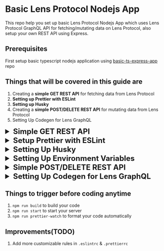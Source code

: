 # Basic Lens Protocol Nodejs App

This repo help you set up basic Lens Protocol Nodejs App which uses Lens Protocol GraphQL API
for fetching/mutating data on Lens Protocol, also setup your own REST API using Express.

## Prerequisites

First setup basic typescript nodejs application using [basic-ts-express-app](https://github.com/anjaysahoo/basic-ts-express-app) repo

## Things that will be covered in this guide are

1. Creating a **simple GET REST API** for fetching data from Lens Protocol
2. **Setting up Prettier with ESLint**
3. **Setting up Husky**
4. Creating a **simple POST/DELETE REST API** for mutating data from Lens Protocol
5. Setting Up Codegen for Lens GraphQL

<details>
 <summary style="font-size: x-large; font-weight: bold">Simple GET REST API</summary>

In this simple example, we will fetch handle for hardcoded app address from Lens Protocol API

### Step-1:

Creating a`Base Client` using [URQL](https://formidable.com/open-source/urql/docs/basics/core/) for all sorts of fetching related stuff from Lens Protocol.

Under `utils/lens-protocol` folder create a `base-client.ts` file

<b>Note: </b> Rationale behind using `URQL` client can be understood from this article [5 GraphQL clients for JavaScript and Node.js](https://blog.logrocket.com/5-graphql-clients-for-javascript-and-node-js/#:~:text=GraphQL-based%20servers%20can%20only,a%20GraphQL%20client%20is%20needed.)

### Step-2

Create a `profile-route` route

```typescript
// app.ts
app.use("/profile", profileRoutes);
```

```typescript
// routes/profile.route.ts

import { Request, Response, NextFunction } from "express";
import baseClientUtil from "../utils/lens-protocol/base-client.util";
import getDefaultProfileGraphql from "../graphql/get-default-profile.graphql";
import { APP_ADDRESS } from "../config/env.config";

/**
 * Get the handle.
 *
 * @param req - The request object.
 * @param res - The response object.
 * @param _next - The next function.
 * @returns The handle object.
 */
export const getHandle = async (
  req: Request,
  res: Response,
  _next: NextFunction
) => {
  const response = await baseClientUtil
    .query(getDefaultProfileGraphql, { address: APP_ADDRESS })
    .toPromise();

  res.status(200).json({
    handle: response?.data?.defaultProfile.handle
  });
};
```

### Step-3

Create `profile.controller.ts` file

```typescript
import { Request, Response, NextFunction } from "express";
import baseClientUtil from "../utils/lens-protocol/base-client.util";
import getDefaultProfileGraphql from "../graphql/get-default-profile.graphql";
import { APP_ADDRESS } from "../config/env.config";

/**
 * Get the handle.
 *
 * @param req - The request object.
 * @param res - The response object.
 * @param _next - The next function.
 * @returns The handle object.
 */
export const getHandle = async (
  req: Request,
  res: Response,
  _next: NextFunction
) => {
  const response = await baseClientUtil
    .query(getDefaultProfileGraphql, { address: APP_ADDRESS })
    .toPromise();

  res.status(200).json({
    handle: response?.data?.defaultProfile.handle
  });
};
```

### Step-4

Create models & utility function as per the requirement.

### Testing API

<img src="src/public/readme-assets/handle.png" width="500" alt="">

</details>

<details>
 <summary style="font-size: x-large; font-weight: bold">Setup Prettier with ESLint</summary>

### Step-1:

Refer this article to setup prettier 👉
[How to use Prettier with ESLint and TypeScript in VSCode](https://khalilstemmler.com/blogs/tooling/prettier/)

### Step-2:

Refer this article to setup ESLint 👉
[How to use ESLint with TypeScript](https://khalilstemmler.com/blogs/typescript/eslint-for-typescript/)

#### Note:

You start getting `unused error` once you run script `npm run lint` in files like `app.ts`

```typescript
app.use((err: Error, req: Request, res: Response, next: NextFunction) => {
  res.status(404).json({ message: err.message });
});
```

As next is not used so ESLint throw `unused error`, but if you remove next then you will not get others error.

To resolve this you add new rules in `.eslintrc`

```json
{
  "root": true,
  "rules": {
    "_comment": "Below rule help us ignore any unused variables error thrown by eslint",
    "@typescript-eslint/no-unused-vars": [
      "error",
      {
        "argsIgnorePattern": "^_",
        "varsIgnorePattern": "^_",
        "caughtErrorsIgnorePattern": "^_"
      }
    ]
  }
}
```

<b>After this you always define any unused variable in your code, by starting variable name with underscore</b>

Example:

```typescript
app.use((err: Error, req: Request, res: Response, _next: NextFunction) => {
  res.status(404).json({ message: err.message });
});
```

</details>

<details>
 <summary style="font-size: x-large; font-weight: bold">Setting Up Husky</summary>

Husky to prevent bad git commits and enforce code standards in your project.

To understand more about husky, refer to this article 👉 [Enforcing Coding Conventions with Husky Pre-commit Hooks](https://khalilstemmler.com/blogs/tooling/enforcing-husky-precommit-hooks/)

<b>Note: </b>Above article setup is old so follow below steps to set up husky

### Step-1

```sh
npx husky-init && npm install
```

**Note:** Above command may not work in powershell, so try running it in cmd or git bash

### Step-2

```sh
npx husky set .husky/pre-commit "npm run prettier-format && npm run lint"
```

This adds script in `.husky\pre-commit`, which will ensure your code is formatted and linted before committing

After this when ever anyone will try to commit then husky will run script `npm run prettier-format && npm run lint`

Referred resources

1. https://www.youtube.com/watch?v=ZXW6Jn6or1w
2. https://typicode.github.io/husky/getting-started.html

### Below are things to expect after this:-

1. If any file contains prettier then those will be fixed, and **you need to commit that fixed code again**.
2. Issue related to linting will be reported, and **you need fix then only you can commit the code**

**Note:** For setting up Husky for project where are there are app/projects in sub-folders, follow this [StackOverflow thread](https://stackoverflow.com/questions/74129312/how-to-configure-husky-when-git-is-in-a-different-folder)

</details>

<details>
 <summary style="font-size: x-large; font-weight: bold">Setting Up Environment Variables</summary>

### Step-1

```shell
npm install dotenv
```

### Step-2

Create a `.env` file in the root of your project

### Step-3

Create a `src\config\env.config.ts` file. We will use this file to get our environment variables.

This help reduce code duplication.

```typescript
import dotenv from "dotenv";
dotenv.config();

export const APP_ADDRESS = process.env.APP_ADDRESS as string;
export const PRIVATE_KEY = process.env.PRIVATE_KEY as string;
```

Refer this article 👉 [Node.js Everywhere with Environment Variables!](https://medium.com/the-node-js-collection/making-your-node-js-work-everywhere-with-environment-variables-2da8cdf6e786) for better understanding

</details>

<details>
 <summary style="font-size: x-large; font-weight: bold">Simple POST/DELETE REST API</summary>

In this simple example, we will be posting and deleting reaction for a post through
Lens Protocol GraphQL API

### Step-1:

Create a `Authenticated Client` using [URQL](https://formidable.com/open-source/urql/docs/basics/core/) for all sorts of mutation-related stuff from Lens Protocol.

Under `utils/lens-protocol` folder create a `authenticated-client.util.ts` file.

### Step-2

Create a `user-action` route

```typescript
// app.ts
app.use("/user-action", userActionRoute);
```

```typescript
// routes/user-action.ts

import express from "express";

import {
  addReaction,
  removeReaction
} from "../controllers/user-action.controller";

const router = express.Router();

// POST /user-action/reaction
router.post("/reaction", addReaction);

// DELETE /user-action/reaction
router.delete("/reaction", removeReaction);

export default router;
```

### Step-3

Create `user-action.controller.ts` file

```typescript
import { Request, Response, NextFunction } from "express";
import { ReactionRequestBodyModel } from "../models/request-bodies/reaction.request-body.model";
import {
  addReactionToAPost,
  removeReactionFromAPost
} from "../utils/lens-protocol/update-reaction-for-post.util";

/**
 * Adds a reaction to a post.
 *
 * @param req - The request object containing the publication ID and reaction.
 * @param res - The response object.
 * @param _next - The next function.
 */
export const addReaction = async (
  req: Request<unknown, unknown, ReactionRequestBodyModel>,
  res: Response,
  _next: NextFunction
) => {
  try {
    // Call the function to add the reaction to the post
    await addReactionToAPost(req.body.publicationId, req.body.reaction);

    res.status(200).json({
      message: "Reaction added successfully"
    });
  } catch (error) {
    res.status(503).json({
      message:
        "Could not add reaction to publication id: " + req.body.publicationId
    });
  }
};

/**
 * remove a reaction from a post.
 *
 * @param req - The request object containing the publication ID and reaction.
 * @param res - The response object.
 * @param _next - The next function.
 */
export const removeReaction = async (
  req: Request<unknown, unknown, ReactionRequestBodyModel>,
  res: Response,
  _next: NextFunction
) => {
  try {
    // Call the function to remove the reaction from a post
    await removeReactionFromAPost(req.body.publicationId, req.body.reaction);

    res.status(200).json({
      message: "Reaction removed successfully"
    });
  } catch (error) {
    res.status(503).json({
      message:
        "Could not remove reaction from publication id: " +
        req.body.publicationId
    });
  }
};
```

### Step-4

Create models & utility function as per the requirement.

### Testing API

**POST**

<img src="src/public/readme-assets/add-reaction.png" width="500" alt="">

**DELETE**

<img src="src/public/readme-assets/delete-reaction.png" width="500" alt="">

### Referred Resource

1. [ChatGPT Thread](https://chat.openai.com/share/6d227e08-d64c-43d8-8289-7016dd7f0bab) on API structuring.
2. ![Design Effective & Safe API.jpeg](src/public/readme-assets/Design%20Effective%20%26%20Safe%20API.jpeg)
3. ![HTTP Status Code.jpeg](src/public/readme-assets/HTTP%20Status%20Code.jpeg)
</details>

<details>
 <summary style="font-size: x-large; font-weight: bold">Setting Up Codegen for Lens GraphQL</summary>
 Using codegen we will be able to make Lens Graphql responses type safe.

### Step-1

1. `npm i graphql`
2. `npm i -D typescript @graphql-codegen/cli`
3. `npm i -D @parcel/watcher` to watch your code changes and codegen automatically
4. `npm i`

### Step-2

`codegen.ts` file

```typescript
import type { CodegenConfig } from "@graphql-codegen/cli";

const config: CodegenConfig = {
  schema: "https://api-mumbai.lens.dev/",
  documents: ["src/graphql/*.ts"], //from where to pick queries & mutations
  ignoreNoDocuments: true, // for better experience with the watcher
  generates: {
    "./src/gql/": {
      //where to put generated code
      preset: "client",
      plugins: []
    }
  }
};

export default config;
```

### Step-3

Below is an example on how to use codegen

1. In `src/graphql/get-default-profile-query.graphql.ts` file

```typescript
import { graphql } from "../gql";

const getDefaultProfileByAddressQuery = graphql(/* GraphQL */ `
  query defaultProfile($address: EthereumAddress!) {
    defaultProfile(request: { ethereumAddress: $address }) {
      id
      name
      isDefault
      metadata
      handle
      picture {
        ... on MediaSet {
          original {
            url
          }
        }
      }
      ownedBy
    }
  }
`);

export default getDefaultProfileByAddressQuery;
```

2. In `src/controllers/profile.controller.ts` file

```typescript
import { Request, Response, NextFunction } from "express";
import baseClientUtil from "../utils/lens-protocol/base-client.util";
import { APP_ADDRESS } from "../config/env.config";
import getDefaultProfileByAddressQuery from "../graphql/get-default-profile-query.graphql";

/**
 * Get the handle.
 *
 * @param req - The request object.
 * @param res - The response object.
 * @param _next - The next function.
 * @returns The handle object.
 */
export const getHandle = async (
  req: Request,
  res: Response,
  _next: NextFunction
) => {
  const response = await baseClientUtil
    .query(getDefaultProfileByAddressQuery, { address: APP_ADDRESS })
    .toPromise();

  res.status(200).json({
    handle: response.data?.defaultProfile?.handle
  });
};
```

3. Run `npm run codegen`

Here `response` variable will contain all types that are there in a query with complete type safety

### Note

You might not get intellisense in some scenario like when UINION like `MediaSet` are used

Like `response.data?.defaultProfile?.picture?.original?.url` IDE will throw error

```text
TS2339: Propert original does not exist on type
{   __typename?: "MediaSet" | undefined;   original: {     __typename?: "Media" | undefined;     url: any;   }; } | {   __typename?: "NftImage" | undefined; }
Property  original  does not exist on type  { __typename?: "NftImage" | undefined; }
```

To resolve this, you can write this in two way

1. Long way

```typescript
if (response.data?.defaultProfile?.picture) {
  if (response.data.defaultProfile.picture.__typename === "MediaSet") {
    url = response.data.defaultProfile.picture.original?.url;
  } else if (response.data.defaultProfile.picture.__typename === "NftImage") {
    // Handle NftImage accordingly
  }
}
```

2. Short way

```typescript
(
  response.data?.defaultProfile?.picture as {
    __typename: "MediaSet";
    original: { url: string };
  }
)?.original?.url;
```

ChatGPT's solution thread: https://chat.openai.com/share/2ca275d8-20d7-469d-a335-4fd779b87c30

### Step-4

Add `src/gql` folder in `.gitignore` & `.eslintignore` as these are dev dependencies and can
be generated during development

</details>

## Things to trigger before coding anytime

1. `npm run build` to build your code
2. `npm run start` to start your server
3. `npm run prettier-watch` to format your code automatically

## Improvements(TODO)

1. Add more customizable rules in `.eslintrc` & `.prettierrc`
